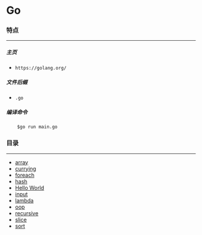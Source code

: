 Go
===

### 特点
---
##### 主页
* `https://golang.org/`

##### 文件后缀
* `.go`

##### 编译命令
```
	$go run main.go
```

### 目录
---
* [array](https://github.com/PFei-He/Language-Study-Note/tree/master/Go/array)
* [currying](https://github.com/PFei-He/Language-Study-Note/tree/master/Go/currying)
* [foreach](https://github.com/PFei-He/Language-Study-Note/tree/master/Go/foreach)
* [hash](https://github.com/PFei-He/Language-Study-Note/tree/master/Go/hash%20-%20map)
* [Hello World](https://github.com/PFei-He/Language-Study-Note/tree/master/Go/Hello%20World)
* [input](https://github.com/PFei-He/Language-Study-Note/tree/master/Go/input)
* [lambda](https://github.com/PFei-He/Language-Study-Note/tree/master/Go/lambda%20-%20functional%20literal)
* [oop](https://github.com/PFei-He/Language-Study-Note/tree/master/Go/oop)
* [recursive](https://github.com/PFei-He/Language-Study-Note/tree/master/Go/recursive%20algorithm)
* [slice](https://github.com/PFei-He/Language-Study-Note/tree/master/Go/slice)
* [sort](https://github.com/PFei-He/Language-Study-Note/tree/master/Go/sort)
